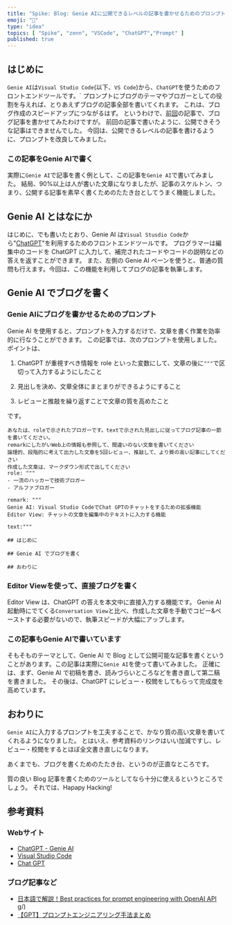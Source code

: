 ```yaml
---
title: "Spike: Blog: Genie AIに公開できるレベルの記事を書かせるためのプロンプト"
emoji: "👟"
type: "idea"
topics: [ "Spike", "zenn", "VSCode", "ChatGPT","Prompt" ]
published: true
---
```


## はじめに

`Genie AI`は`Visual Studio Code`(以下、`VS Code`)から、`ChatGPT`を使うためのフロントエンドツールです。`
プロンプトにブログのテーマやブロガーとしての役割を与えれば、とりあえずブログの記事全部を書いてくれます。
これは、ブログ作成のスピードアップにつながるはず。
というわけで、[前回](spike-genieai-autowrite-blog)の記事で、ブログ記事を書かせてみたわけですが。
前回の記事で書いたように、公開できそうな記事はできませんでした。
今回は、公開できるレベルの記事を書けるように、プロンプトを改良してみました。

### この記事をGenie AIで書く

実際に`Genie AI`で記事を書く例として、この記事を`Genie AI`で書いてみました。
結局、90%以上は人が書いた文章になりましたが、記事のスケルトン、つまり、公開する記事を素早く書くためのたたき台としてうまく機能しました。

## Genie AI とはなにか

はじめに、でも書いたとおり、Genie AI は`Visual Stusdio Code`から"[ChatGPT](https://chat.openai.com)"を利用するためのフロントエンドツールです。
プログラマーは編集中のコードを ChatGPT に入力して、補完されたコードやコードの説明などの答えを返すことができます。
また、左側の Genie AI ペーンを使うと、普通の質問も行えます。今回は、この機能を利用してブログの記事を執筆します。

## Genie AI でブログを書く

### Genie AIにブログを書かせるためのプロンプト

Genie AI を使用すると、プロンプトを入力するだけで、文章を書く作業を効率的に行なうことができます。
この記事では、次のプロンプトを使用しました。
ポイントは、

1. ChatGPT が重視すべき情報を role といった変数にして、文章の後に`"""`で区切って入力するようにしたこと

2. 見出しを決め、文章全体にまとまりができるようにすること

3. レビューと推敲を繰り返すことで文章の質を高めたこと

です。

``` Genie AI: 記事執筆用プロンプト
あなたは、roleで示されたブロガーです。textで示された見出しに従ってブログ記事の一節を書いてください。
remarkにしたがいWeb上の情報も参照して、間違いのない文章を書いてください
論理的、段階的に考えて出力した文章を5回レビュー、推敲して、より質の高い記事にしてください
作成した文章は、マークダウン形式で出してください
role: """
- 一流のハッカーで技術ブロガー
- アルファブロガー

remark: """
Genie AI: Visual Studio CodeでChat GPTのチャットをするための拡張機能
Editor View: チャットの文章を編集中のテキストに入力する機能

text:"""

## はじめに

## Genie AI でブログを書く

## おわりに

```

### Editor Viewを使って、直接ブログを書く

Editor View は、ChatGPT の答えを本文中に直接入力する機能です。
Genie AI 起動時にでてくる`Conversation View`と比べ、作成した文章を手動でコピー&ペーストする必要がないので、執筆スピードが大幅にアップします。

### この記事もGenie AIで書いています

そもそものテーマとして、Genie AI で Blog として公開可能な記事を書くということがあります。この記事は実際に`Genie AI`を使って書いてみました。
正確には、まず、Genie AI で初稿を書き、読みづらいところなどを書き直して第二稿を書きました。
その後は、ChatGPT にレビュー・校閲をしてもらって完成度を高めています。

## おわりに

`Genie AI`に入力するプロンプトを工夫することで、かなり質の高い文章を書いてくれるようになりました。
とはいえ、参考資料のリンクはいい加減ですし、レビュー・校閲をするとほぼ全文書き直しになります。

あくまでも、ブログを書くためのたたき台、というのが正直なところです。

質の良い Blog 記事を書くためのツールとしてなら十分に使えるというところでしょう。
それでは、Hapapy Hacking!

## 参考資料

### Webサイト

- [ChatGPT - Genie AI](https://marketplace.visualstudio.com/items?itemName=genieai.chatgpt-vscode)
- [Visual Studio Code](https://code.visualstudio.com/)
- [Chat GPT](https://chatgpt.org/)

### ブログ記事など

- [日本語で解説！Best practices for prompt engineering with OpenAI API](https://zenn.dev/milo/articles/c8a29d4a434bc3)
g/)
- [【GPT】プロンプトエンジニアリング手法まとめ](https://qiita.com/sonesuke/items/24ac25322ae43b5651bc)
